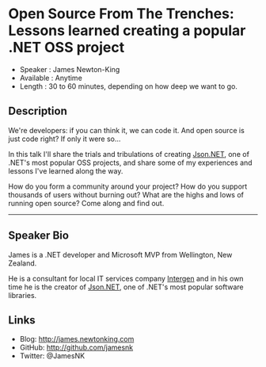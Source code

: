 Open Source From The Trenches: Lessons learned creating a popular .NET OSS project
========================

* Speaker   : James Newton-King
* Available : Anytime 
* Length    : 30 to 60 minutes, depending on how deep we want to go.

Description
-----------

We're developers: if you can think it, we can code it. And open source is just code right? If only it were so...

In this talk I'll share the trials and tribulations of creating [Json.NET](http://www.newtonsoft.com/json), one of .NET's most popular OSS projects, and share some of my experiences and lessons I've learned along the way.

How do you form a community around your project? How do you support thousands of users without burning out? What are the highs and lows of running open source? Come along and find out.

---------------

Speaker Bio
-----------

James is a .NET developer and Microsoft MVP from Wellington, New Zealand.

He is a consultant for local IT services company [Intergen](http://www.intergen.co.nz) and in his own time he is the creator of [Json.NET](http://www.newtonsoft.com/json), one of .NET's most popular software libraries.


Links
-----

* Blog: http://james.newtonking.com
* GitHub: http://github.com/jamesnk
* Twitter: @JamesNK
